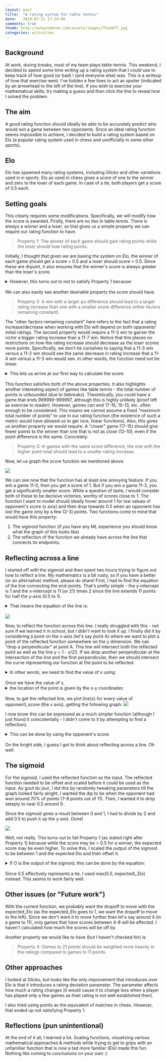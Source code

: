 ```yaml
---
layout: post
title:  "A rating system for table tennis"
date:   2018-03-12 17:29:00
comments: true
thumb: http://ashwinmenon.com/assets/images/ThumbTT.jpg
categories: activities
---
```


## Background
At work, during breaks, most of my team plays table-tennis. This weekend, I decided to spend some time writing up a rating system that I could use to keep track of how good (or bad) I (and everyone else) was. This is a writeup of how that exercise went. I've hidden a few lines to act as spoiler (indicated by an arrowhead to the left of the line). If you wish to exercise your mathematical skills, try making a guess and then click the line to reveal how I solved the problem.

## The aim
A good rating function should ideally be able to be accurately predict who would win a game between two opponents. Since an ideal rating function seems impossible to achieve, I decided to build a rating system based on Elo (a popular rating system used in chess and unofficially in some other sports).

## Elo
Elo has spawned many rating systems, including Glicko and other variations used in e-sports. Elo as used in chess gives a score of one to the winner and zero to the loser of each game. In case of a tie, both players get a score of 0.5 each.

## Setting goals
This clearly requires some modifications. Specifically, we will modify how the score is awarded. Firstly, there are no ties in table tennis. There is always a winner and a loser, so that gives us a simple property we can require our rating function to have.

> Property 1: The winner of each game should gain rating points while the loser should lose rating points. 

Initially, I thought that given we are basing the system on Elo, the winner of each game should get a score > 0.5 and a loser should score < 0.5. Since these are disjoint, it also ensures that the winner's score is always greater than the loser's score.

<details>
<summary>However, this turns out to not to satisfy Property 1 because:</summary>

you can score lower than your expected score (as predicted by Elo), even if you score more than 0.5. This would cause you to lose rating points.
</details>

<br />
We can also easily see another desirable property the score should have.

> Property 2: A win with a larger po difference should lead to a larger rating increase than one with a smaller score difference (other factors remaining constant).

The "other factors remaining constant" here refers to the fact that a rating increase/decrease when working with Elo will depend on both opponents' initial ratings. The second property would require a 11-3 win to garner the victor a bigger rating increase than a 11-7 win. Notice that this places no restrictions on how the rating increase should decrease as the loser scores more points. Specifically, we don't tie ourselves to saying that a 11-3 win versus a 11-2 win should see the same decrease in rating increase that a 11-4 win versus a 11-3 win would see. In other words, the function need not be linear.

<details>
<summary>This lets us arrive at our first way to calculate the score:</summary>
<code>
player_1_score = player_1_points/(player_1_points + player_2_points)
</code>
</details>

<br />
This function satisfies both of the above properties. It also highlights another interesting aspect of games like table tennis - the total number of points is unbounded (due to tiebreaks). Theoretically, you could have a game that ends 999999-999997, although this is highly unlikely (proof left as exercise to reader). However, games can end 17-15, 15-13, etc. often enough to be considered. This means we cannot assume a fixed "maximum total number of points" to use in our rating function (the existence of such a metric would have allowed us to get nice, linear functions). Also, this gives us another property we would require. A "closer" game (17-15) should give fewer points to the winner than one that is not as close (12-10), even if the point difference is the same. Concretely:

> Property 3: In games with the same score difference, the one with the higher point total should lead to a smaller rating increase.

Now, let us graph the score function we mentioned above.

<img src="{{ site.url }}/assets/images/first_rating_function.png">

We can see now that the function has at least one annoying feature. If you win a game 11-0, then you get a score of 1. But if you win a game 11-3, you get a significantly smaller score. While a question of taste, I would consider both of these to be decisive victories, worthy of scores close to 1. The function I want to model should ideally hover around 1 for low values of opponent's score (x axis) and then drop towards 0.5 when an opponent has lost the game only by a few (2-3) points. Two functions come to mind that would have this property:

1) The sigmoid function (if you have any ML experience you should know what the graph of this looks like)  
2) The reflection of the function we already have across the line that connects its endpoints.

## Reflecting across a line
I started off with the sigmoid and then spent two hours trying to figure out how to reflect a line. My mathematics is a bit rusty, so if you have a better (or an alternative) method, please do share! First, I had to find the equation of the line connecting the end-points. That's pretty simple - the y-intercept is 1 and the x-intercept is 11 (or 21) times 2 since the line extends 11 points for half the y-axis (0.5 to 1).

<details>
<summary>That means the equation of the line is:</summary>

<code>
x/22 + y/1 = 1
y = 1 - x/22
line(x) = 1 - x/22
</code>
</details>

<br />
<img src="{{ site.url }}/assets/images/with_line.png">

Now, to reflect the function across this line. I really struggled with this - not sure if we learned it in school, but I didn't want to look it up. I finally did it by considering a point on the x-axis (let's say point A) where we want to plot a point of the reflected function somewhere on the y dimension. We can "drop a perpendicular" at point A. This line will intersect both the reflected point as well as the line y = 1 - x/22.  If we drop another perpendicular at the intersection of the line and the first perpendicular, then we should intersect the curve representing our function at the point to be reflected.

<details>
<summary>In other words, we need to find the value of x using:</summary>

<code>f(x) = line(A) [where x is the opponent's score]<br />
player_points/(x + player_points) = line(A)<br />
player_points/line(A) = x + player_points<br />
player_points/line(A) - player\_points = x<br />
player_points*(1/line(A) - 1) = x<br />
x = player_points*(1/line(A) - 1)<br />
x = player_points*(22/(22-A) - 1)<br />
x = player_points*(22 - 22 + A)/(22-A)<br />
x = player_points*A/(22-A)<br />
</code>
</details>

<br />
Once we have the value of x,

<details>
<summary>the location of the point is given by the x-y coordinates:</summary>

A, line(x)
</details>

<br />
Now, to get the reflected line, we plot line(x) for every value of opponent\_score (the x axis), getting the following graph:

<img src="{{ site.url }}/assets/images/with_reflected.png">

I now know this can be expressed as a much simpler function (although I just found it coincidentally - I didn't come to it by attempting to find a reflection).

<details>
<summary>This can be done by using the opponent's score:</summary>

0.5 + opponent_score/(opponent_score + player_score)
</summary>
</details>

<br />
On the bright side, I guess I got to think about reflecting across a line. Oh well.

## The sigmoid
For the sigmoid, I used the reflected function as the input. The reflected function needed to be offset and scaled before it could be used as the input. Au gout du jour, I did this by randomly tweaking parameters till the graph looked fairly alright. I wanted the dip to be when the opponent had won around 70% of points (7-8 points out of 11). Then, I wanted it to drop steeply to near 0.5 around 9.

Since the sigmoid gives a result between 0 and 1, I had to divide by 2 and add 0.5 to push it up the y-axis. Done!

<img src="{{ site.url }}/assets/images/with_sigmoid.png">

Well, not really. This turns out to fail Property 1 (as stated right after Property 1) because while the score may be > 0.5 for a winner, the expected score may be even higher. To solve this, I scaled the output of the sigmoid to be between 1 and the expected Elo and then offset it.

<details>
<summary>If O is the output of the sigmoid, this can be done by the equation:</summary>

O*(1-expected_Elo) + expected_Elo
</details>

<br />
Since 0.5 effectively represents a tie, I used max(0.5, expected\_Elo) instead. This seems to work fairly well.

## Other issues (or "Future work")
With the current function, we probably want the dropoff to move with the expected\_Elo (as the expected\_Elo goes to 1, we want the dropoff to move to the left). Since we don't want it to move further than let's say around 4 (in a game to 11), only games that have scores between 4-8 will be affected. I haven't calculated how much the scores will be off by.

Another property we would like to have (but I haven't checked for) is:

> Property 4: Games to 21 points should be weighted more heavily in the ratings compared to games to 11 points.

## Other approaches
I looked at Glicko, but looks like the only improvement that introduces over Elo is that it introduces a rating deviation parameter. The parameter affects how much a rating changes (it would cause it to change less when a player has played only a few games as their rating is not well established then).

I also tried using points as the equivalent of matches in chess. However, that ended up not satisfying Property 1.

## Reflections (pun unintentional)
At the end of it all, I learned a lot. Scaling functions, visualizing various mathematical approaches & methods while trying to get to grips with an unfamiliar function that is now a tad more familiar (Elo) made this fun. Nothing like coming to conclusions on your own :)

